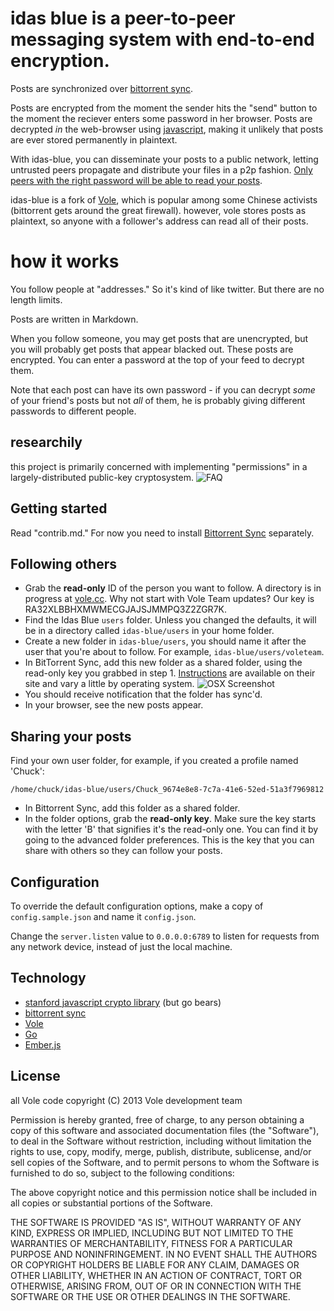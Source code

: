 idas blue is a peer-to-peer messaging system with end-to-end encryption.
====

Posts are synchronized over [bittorrent sync](http://labs.bittorrent.com/experiments/sync.html).

Posts are encrypted from the moment the sender hits the "send" button to the moment the reciever enters some password in her browser. Posts are decrypted *in* the web-browser using [javascript](http://crypto.stanford.edu/sjcl/), making it unlikely that posts are ever stored permanently in plaintext.

With idas-blue, you can disseminate your posts to a public network, letting untrusted peers propagate and distribute your files in a p2p fashion. [Only peers with the right password will be able to read your posts](http://en.wikipedia.org/wiki/RSA_(algorithm)).

idas-blue is a fork of [Vole](http://vole.cc), which is popular among some Chinese activists (bittorrent gets around the great firewall). however, vole stores posts as plaintext, so anyone with a follower's address can read all of their posts. 

# how it works
You follow people at "addresses." So it's kind of like twitter. But there are no length limits.

Posts are written in Markdown.

When you follow someone, you may get posts that are unencrypted, but you will probably get posts that appear blacked out. These posts are encrypted. You can enter a password at the top of your feed to decrypt them. 

Note that each post can have its own password - if you can decrypt *some* of your friend's posts but not *all* of them, he is probably giving different passwords to different people. 

## researchily  
this project is primarily concerned with implementing "permissions" in a largely-distributed public-key cryptosystem.
![FAQ](http://24.media.tumblr.com/18dbcae01145a71c36a34119928118d3/tumblr_mvph2tSZbf1rvbr3mo1_400.gif)

Getting started
---------------

Read "contrib.md." For now you need to install [Bittorrent Sync](http://labs.bittorrent.com/experiments/sync.html) separately.

Following others
----------------

* Grab the **read-only** ID of the person you want to follow. A directory is in progress at [vole.cc](http://vole.cc). Why not start with Vole Team updates? Our key is RA32XLBBHXMWMECGJAJSJMMPQ3Z2ZGR7K.
* Find the Idas Blue `users` folder. Unless you changed the defaults, it will be in a directory called `idas-blue/users` in your home folder.
* Create a new folder in `idas-blue/users`, you should name it after the user that you're about to follow. For example, `idas-blue/users/voleteam`.
* In BitTorrent Sync, add this new folder as a shared folder, using the read-only key you grabbed in step 1. [Instructions](http://labs.bittorrent.com/experiments/sync/get-started.html) are available on their site and vary a little by operating system.
![OSX Screenshot](https://f.cloud.github.com/assets/453297/692312/c113737a-dc18-11e2-84e4-dee7e0507c08.png)
* You should receive notification that the folder has sync'd.
* In your browser, see the new posts appear.

Sharing your posts
------------------

Find your own user folder, for example, if you created a profile named 'Chuck':

    /home/chuck/idas-blue/users/Chuck_9674e8e8-7c7a-41e6-52ed-51a3f7969812

* In Bittorrent Sync, add this folder as a shared folder.
* In the folder options, grab the **read-only key**. Make sure the key starts with the letter 'B' that signifies it's the read-only one. You can find it by going to the advanced folder preferences. This is the key that you can share with others so they can follow your posts.

Configuration
-------------

To override the default configuration options, make a copy of `config.sample.json` and name it `config.json`.

Change the `server.listen` value to `0.0.0.0:6789` to listen for requests from any network device, instead of just the local machine.



Technology
----------

* [stanford javascript crypto library](http://crypto.stanford.edu/sjcl/) (but go bears)
* [bittorrent sync](http://labs.bittorrent.com/experiments/sync.html)
* [Vole](http://vole.cc)
* [Go](http://golang.org/)
* [Ember.js](http://emberjs.com/)

License
-------

all Vole code copyright (C) 2013 Vole development team

Permission is hereby granted, free of charge, to any person obtaining a copy of
this software and associated documentation files (the "Software"), to deal in
the Software without restriction, including without limitation the rights to
use, copy, modify, merge, publish, distribute, sublicense, and/or sell copies
of the Software, and to permit persons to whom the Software is furnished to do
so, subject to the following conditions:

The above copyright notice and this permission notice shall be included in all
copies or substantial portions of the Software.

THE SOFTWARE IS PROVIDED "AS IS", WITHOUT WARRANTY OF ANY KIND, EXPRESS OR
IMPLIED, INCLUDING BUT NOT LIMITED TO THE WARRANTIES OF MERCHANTABILITY,
FITNESS FOR A PARTICULAR PURPOSE AND NONINFRINGEMENT. IN NO EVENT SHALL THE
AUTHORS OR COPYRIGHT HOLDERS BE LIABLE FOR ANY CLAIM, DAMAGES OR OTHER
LIABILITY, WHETHER IN AN ACTION OF CONTRACT, TORT OR OTHERWISE, ARISING FROM,
OUT OF OR IN CONNECTION WITH THE SOFTWARE OR THE USE OR OTHER DEALINGS IN THE
SOFTWARE.
